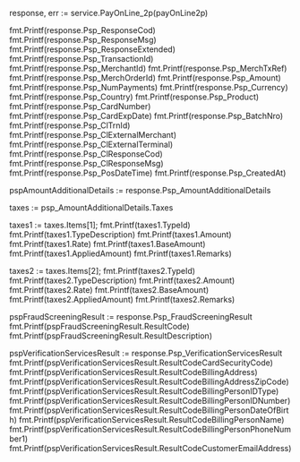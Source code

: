 response, err := service.PayOnLine_2p(payOnLine2p)

fmt.Printf(response.Psp_ResponseCod)
fmt.Printf(response.Psp_ResponseMsg)
fmt.Printf(response.Psp_ResponseExtended)
fmt.Printf(response.Psp_TransactionId)
fmt.Printf(response.Psp_MerchantId)
fmt.Printf(response.Psp_MerchTxRef)
fmt.Printf(response.Psp_MerchOrderId)
fmt.Printf(response.Psp_Amount)
fmt.Printf(response.Psp_NumPayments)
fmt.Printf(response.Psp_Currency)
fmt.Printf(response.Psp_Country)
fmt.Printf(response.Psp_Product)
fmt.Printf(response.Psp_CardNumber)
fmt.Printf(response.Psp_CardExpDate)
fmt.Printf(response.Psp_BatchNro)
fmt.Printf(response.Psp_ClTrnId)
fmt.Printf(response.Psp_ClExternalMerchant)
fmt.Printf(response.Psp_ClExternalTerminal)
fmt.Printf(response.Psp_ClResponseCod)
fmt.Printf(response.Psp_ClResponseMsg)
fmt.Printf(response.Psp_PosDateTime)
fmt.Printf(response.Psp_CreatedAt)

pspAmountAdditionalDetails := response.Psp_AmountAdditionalDetails

taxes := psp_AmountAdditionalDetails.Taxes

taxes1 := taxes.Items[1];
fmt.Printf(taxes1.TypeId)
fmt.Printf(taxes1.TypeDescription)
fmt.Printf(taxes1.Amount)
fmt.Printf(taxes1.Rate)
fmt.Printf(taxes1.BaseAmount)
fmt.Printf(taxes1.AppliedAmount)
fmt.Printf(taxes1.Remarks)

taxes2 := taxes.Items[2];
fmt.Printf(taxes2.TypeId)
fmt.Printf(taxes2.TypeDescription)
fmt.Printf(taxes2.Amount)
fmt.Printf(taxes2.Rate)
fmt.Printf(taxes2.BaseAmount)
fmt.Printf(taxes2.AppliedAmount)
fmt.Printf(taxes2.Remarks)


pspFraudScreeningResult := response.Psp_FraudScreeningResult
fmt.Printf(pspFraudScreeningResult.ResultCode)
fmt.Printf(pspFraudScreeningResult.ResultDescription)

pspVerificationServicesResult := response.Psp_VerificationServicesResult
fmt.Printf(pspVerificationServicesResult.ResultCodeCardSecurityCode)
fmt.Printf(pspVerificationServicesResult.ResultCodeBillingAddress)
fmt.Printf(pspVerificationServicesResult.ResultCodeBillingAddressZipCode)
fmt.Printf(pspVerificationServicesResult.ResultCodeBillingPersonIDType)
fmt.Printf(pspVerificationServicesResult.ResultCodeBillingPersonIDNumber)
fmt.Printf(pspVerificationServicesResult.ResultCodeBillingPersonDateOfBirth)
fmt.Printf(pspVerificationServicesResult.ResultCodeBillingPersonName)
fmt.Printf(pspVerificationServicesResult.ResultCodeBillingPersonPhoneNumber1)
fmt.Printf(pspVerificationServicesResult.ResultCodeCustomerEmailAddress)
